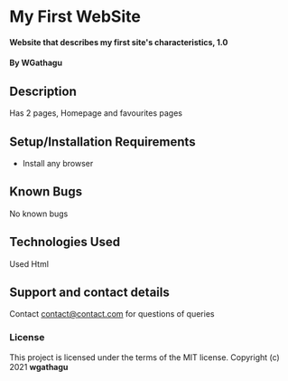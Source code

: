 # My First WebSite
#### Website that describes my first site's characteristics, 1.0
#### By **WGathagu**
## Description
Has 2 pages, Homepage and favourites pages
## Setup/Installation Requirements
* Install any browser
## Known Bugs
No known bugs
## Technologies Used
Used Html
## Support and contact details
Contact contact@contact.com for questions of queries
### License
This project is licensed under the terms of the MIT license.
Copyright (c) 2021 **wgathagu**
